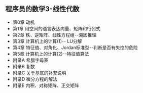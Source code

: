 ## 程序员的数学3-线性代数
- 第0章 动机
- 第1章 用空间的语言表达向量、矩阵和行列式
- 第2章 秩、逆矩阵、线性方程组--溯因推理
- 第3章 计算机上的计算(1)-- LU分解
- 第4章 特征值、对角化、Jordan标准型--判断是否有失控的危险
- 第5章 计算机上的计算(2)--特征值算法
- 附录A 希腊字母表
- 附录B 复数
- 附录C 关于基底的补充说明
- 附录D 微分方程的解法
- 附录E 内积、对称矩阵、正交矩阵
